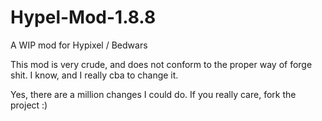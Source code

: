 # Hypel-Mod-1.8.8
A WIP mod for Hypixel / Bedwars

This mod is very crude, and does not conform to the proper way of forge shit. I know, and I really cba to change it. 

Yes, there are a million changes I could do. If you really care, fork the project :)
